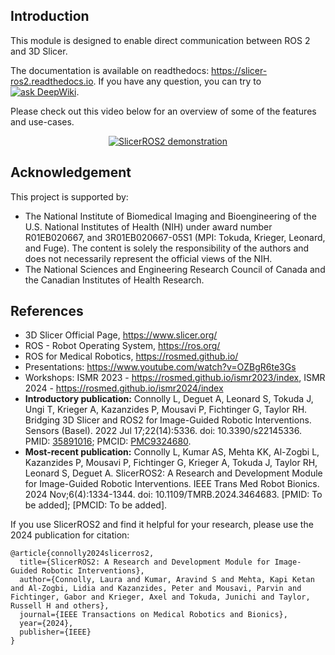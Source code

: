 ## Introduction

This module is designed to enable direct communication between ROS 2 and 3D Slicer.

The documentation is available on readthedocs: https://slicer-ros2.readthedocs.io.  If you have any question, you can try to [![ask DeepWiki](https://deepwiki.com/badge.svg)](https://deepwiki.com/rosmed/slicer_ros2_module).

Please check out this video below for an overview of some of the features and use-cases.

<div align="center">
  <a href="https://www.youtube.com/watch?v=k3VGs0YaE3g">
    <img src="https://img.youtube.com/vi/k3VGs0YaE3g/maxresdefault.jpg" alt="SlicerROS2 demonstration" style="max-width:100%; height:auto;">
  </a>
</div>

## Acknowledgement
This project is supported by:
* The National Institute of Biomedical Imaging and Bioengineering of the U.S. National Institutes of Health (NIH) under award number R01EB020667, and 3R01EB020667-05S1 (MPI: Tokuda, Krieger, Leonard, and Fuge).  The content is solely the responsibility of the authors and does not necessarily represent the official views of the NIH.
* The National Sciences and Engineering Research Council of Canada and the Canadian Institutes of Health Research.

## References
- 3D Slicer Official Page, https://www.slicer.org/
- ROS - Robot Operating System, https://ros.org/
- ROS for Medical Robotics, https://rosmed.github.io/
- Presentations: https://www.youtube.com/watch?v=OZBgR6te3Gs
- Workshops: ISMR 2023 - https://rosmed.github.io/ismr2023/index, ISMR 2024 - https://rosmed.github.io/ismr2024/index
- **Introductory publication:** Connolly L, Deguet A, Leonard S, Tokuda J, Ungi T, Krieger A, Kazanzides P, Mousavi P, Fichtinger G, Taylor RH. Bridging 3D Slicer and ROS2 for Image-Guided Robotic Interventions. Sensors (Basel). 2022 Jul 17;22(14):5336. doi: 10.3390/s22145336. PMID: [35891016](https://pubmed.ncbi.nlm.nih.gov/35891016/); PMCID: [PMC9324680](https://www.ncbi.nlm.nih.gov/pmc/articles/PMC9324680/).
- **Most-recent publication:** Connolly L, Kumar AS, Mehta KK, Al-Zogbi L, Kazanzides P, Mousavi P, Fichtinger G, Krieger A, Tokuda J, Taylor RH, Leonard S, Deguet A. SlicerROS2: A Research and Development Module for Image-Guided Robotic Interventions. IEEE Trans Med Robot Bionics. 2024 Nov;6(4):1334-1344. doi: 10.1109/TMRB.2024.3464683. [PMID: To be added]; [PMCID: To be added].

If you use SlicerROS2 and find it helpful for your research, please use the 2024 publication for citation: 

```
@article{connolly2024slicerros2,
  title={SlicerROS2: A Research and Development Module for Image-Guided Robotic Interventions},
  author={Connolly, Laura and Kumar, Aravind S and Mehta, Kapi Ketan and Al-Zogbi, Lidia and Kazanzides, Peter and Mousavi, Parvin and Fichtinger, Gabor and Krieger, Axel and Tokuda, Junichi and Taylor, Russell H and others},
  journal={IEEE Transactions on Medical Robotics and Bionics},
  year={2024},
  publisher={IEEE}
}
```

